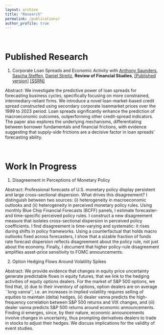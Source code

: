 ```yaml
---
layout: archive
title: "Research"
permalink: /publications/
author_profile: true
---
```


<br />


Published Research
======

1. Corporate Loan Spreads and Economic Activity with [Anthony Saunders](https://www.stern.nyu.edu/faculty/bio/anthony-saunders), [Sascha Steffen](https://www.sascha-steffen.de/), [Daniel Streitz](https://sites.google.com/site/streitzdaniel/), **Review of Financial Studies**, [[Published version]](https://academic.oup.com/rfs/article/38/2/507/7918340?guestAccessKey=478e97d8-0d2f-481e-bb53-7669945bba3a&utm_source=authortollfreelink&utm_campaign=rfs&utm_medium=email) [[SSRN]](https://papers.ssrn.com/sol3/papers.cfm?abstract_id=3717358)  

Abstract: We investigate the predictive power of loan spreads for forecasting business cycles, specifically focusing on more constrained, intermediary-reliant firms. We introduce a novel loan-market-based credit spread constructed using secondary corporate loanmarket prices over the 1999 to 2023 period. Loan spreads significantly enhance the prediction of macroeconomic outcomes, outperforming other credit-spread indicators. The paper also explores the underlying mechanisms, differentiating between borrower fundamentals and financial frictions, with evidence suggesting that supply-side frictions are a decisive factor in loan spreads’ forecasting ability.


<br />

Work In Progress
======

1. Disagreement in Perceptions of Monetary Policy

Abstract: Professional forecasts of U.S. monetary policy display persistent and large cross-sectional dispersion. What drives this disagreement? I distinguish between two sources: (i) heterogeneity in macroeconomic outlooks and (ii) heterogeneity in perceived monetary policy rules. Using monthly Blue Chip Financial Forecasts (BCFF) panels, I estimate forecaster- and time-specific perceived policy rules. I construct a new disagreement measure that isolates cross-sectional dispersion in perceived policy coefficients. I find disagreement is time-varying and systematic: it rises during shifts in policy frameworks. Using a counterfactual that holds macro outlooks fixed across forecasters, I show that a sizable fraction of funds rate forecast dispersion reflects disagreement about the policy rule, not just about the economy. Finally, I document that higher policy-rule disagreement amplifies asset-price sensitivity to FOMC announcements.

2. Option Hedging Flows Around Volatility Spikes

Abstract:   We provide evidence that changes in equity price uncertainty generate predictable flows in equity futures, that we link to the hedging activities of equity options dealers. For the market of S\&P 500 options, we find that, $(i)$ due to their inventory of options, option dealers are on average ``long vanna'', i.e. an increases in implied volatility requires selling of equities to maintain (delta) hedges, $(ii)$ dealer vanna predicts the high-frequency correlation between S\&P 500 returns and VIX changes, and $(iii)$ dealer vanna predicts S\&P 500 returns around economic announcements. Finding $iii$ emerges, since, by their nature, economic announcements involve changes in uncertainty, thus prompting derivatives dealers to trade in stocks to adjust their hedges. We discuss implications for the validity of event studies.




